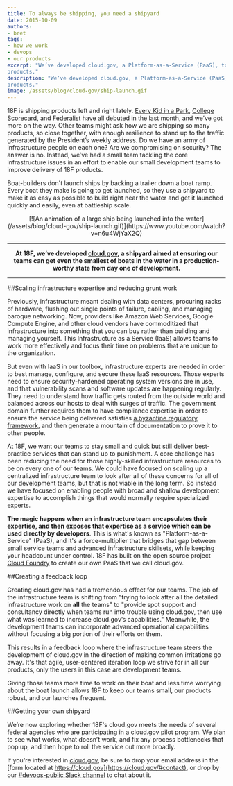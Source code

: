 ```yaml
---
title: To always be shipping, you need a shipyard
date: 2015-10-09
authors:
- bret
tags:
- how we work
- devops
- our products
excerpt: "We’ve developed cloud.gov, a Platform-as-a-Service (PaaS), to tackle core infrastructure issues and enable our small development teams to improve the delivery of 18F
products."
description: "We’ve developed cloud.gov, a Platform-as-a-Service (PaaS), to tackle core infrastructure issues and enable our small development teams to improve the delivery of 18F
products."
image: /assets/blog/cloud-gov/ship-launch.gif
---
```


18F is shipping products left and right lately. [Every Kid in a
Park](https://18f.gsa.gov/2015/09/03/every-kid-in-a-park/), [College
Scorecard](https://18f.gsa.gov/2015/09/14/college-scorecard-launch/),
and
[Federalist](https://18f.gsa.gov/2015/09/15/federalist-platform-launch/)
have all debuted in the last month, and we’ve got more on the way. Other
teams might ask how we are shipping so many products, so close together,
with enough resilience to stand up to the traffic generated by the
President’s weekly address. Do we have an army of infrastructure people
on each one? Are we compromising on security? The answer is no. Instead,
we’ve had a small team tackling the core infrastructure issues in an
effort to enable our small development teams to improve delivery of 18F
products.

Boat-builders don't launch ships by backing a trailer down a boat ramp.
Every boat they make is going to get launched, so they use a shipyard to
make it as easy as possible to build right near the water and get it
launched quickly and easily, even at battleship scale.

<div style="text-align:center">
[![An animation of a large ship being launched into the water](/assets/blog/cloud-gov/ship-launch.gif)](https://www.youtube.com/watch?v=n6u4WjYaX2Q)</div>

---

<p style="text-align:center;"><strong>At 18F, we’ve developed <a href="https://cloud.gov">cloud.gov</a>, a shipyard
aimed at ensuring our teams can get even the smallest of boats in the
water in a production-worthy state from day one of development.</strong></p>

---

##Scaling infrastructure expertise and reducing grunt work

Previously, infrastructure meant dealing with data centers, procuring
racks of hardware, flushing out single points of failure, cabling, and
managing baroque networking. Now, providers like Amazon Web Services,
Google Compute Engine, and other cloud vendors have commoditized that
infrastructure into something that you can buy rather than building and
managing yourself. This Infrastructure as a Service (IaaS) allows teams
to work more effectively and focus their time on problems that are
unique to the organization.

But even with IaaS in our toolbox, infrastructure experts are needed in
order to best manage, configure, and secure these IaaS resources. Those
experts need to ensure security-hardened operating system versions are
in use, and that vulnerability scans and software updates are happening
regularly. They need to understand how traffic gets routed from the
outside world and balanced across our hosts to deal with surges of
traffic. The government domain further requires them to have compliance
expertise in order to ensure the service being delivered satisfies [a
byzantine regulatory
framework](https://www.youtube.com/watch?v=T1S52B1-NT4), and then
generate a mountain of documentation to prove it to other people.

At 18F, we want our teams to stay small and quick but still deliver
best-practice services that can stand up to punishment. A core challenge
has been reducing the need for those highly-skilled infrastructure
resources to be on every one of our teams. We could have focused on
scaling up a centralized infrastructure team to look after all of these
concerns for all of our development teams, but that is not viable in the
long term. So instead we have focused on enabling people with broad and
shallow development expertise to accomplish things that would normally
require specialized experts.

**The magic happens when an infrastructure team encapsulates their
expertise, and then exposes that expertise as a service which can be
used directly by developers**. This is what's known as
"Platform-as-a-Service" (PaaS), and it's a force-multiplier that bridges
that gap between small service teams and advanced infrastructure
skillsets, while keeping your headcount under control. 18F has built on
the open source project [Cloud Foundry](http://www.cloudfoundry.org/)
to create our own PaaS that we call cloud.gov.

##Creating a feedback loop

Creating cloud.gov has had a tremendous effect for our teams. The job of
the infrastructure team is shifting from "trying to look after all the
detailed infrastructure work on **all** the teams" to "provide spot
support and consultancy directly when teams run into trouble using
cloud.gov, then use what was learned to increase cloud.gov’s
capabilities." Meanwhile, the development teams can incorporate advanced
operational capabilities without focusing a big portion of their efforts
on them.

This results in a feedback loop where the infrastructure team steers the
development of cloud.gov in the direction of making common irritations
go away. It's that agile, user-centered iteration loop we strive for in
all our products, only the users in this case are development teams.

Giving those teams more time to work on their boat and less time
worrying about the boat launch allows 18F to keep our teams small, our
products robust, and our launches frequent.

##Getting your own shipyard

We’re now exploring whether 18F's cloud.gov meets the needs of several
federal agencies who are participating in a cloud.gov pilot program. We
plan to see what works, what doesn’t work, and fix any process
bottlenecks that pop up, and then hope to roll the service out more
broadly.

If you're interested in [cloud.gov](https://cloud.gov), be sure to
drop your email address in the [form located at https://cloud.gov](https://cloud.gov/#contact), or
drop by our [#devops-public Slack channel](https://chat.18f.gov/) to
chat about it.
